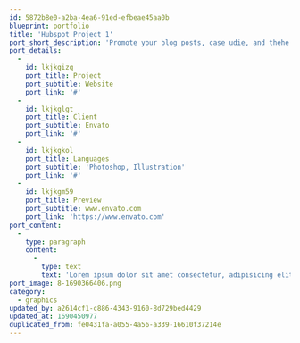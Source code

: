 ```yaml
---
id: 5872b8e0-a2ba-4ea6-91ed-efbeae45aa0b
blueprint: portfolio
title: 'Hubspot Project 1'
port_short_description: 'Promote your blog posts, case udie, and thehe branded videos.'
port_details:
  -
    id: lkjkgizq
    port_title: Project
    port_subtitle: Website
    port_link: '#'
  -
    id: lkjkglgt
    port_title: Client
    port_subtitle: Envato
    port_link: '#'
  -
    id: lkjkgkol
    port_title: Languages
    port_subtitle: 'Photoshop, Illustration'
    port_link: '#'
  -
    id: lkjkgm59
    port_title: Preview
    port_subtitle: www.envato.com
    port_link: 'https://www.envato.com'
port_content:
  -
    type: paragraph
    content:
      -
        type: text
        text: 'Lorem ipsum dolor sit amet consectetur, adipisicing elit. Mollitia placeat magnam possimus iusto blanditiis pariatur labore explicabo quo repellat hic dolorum numquam asperiores, voluptatum fugiat reiciendis aspernatur, non, odio aperiam voluptas ex tempora vitae. Dolor, consequatur quidem! Quas magni distinctio dolorum dolore natus, vel numquam accusamus. Nostrum eligendi recusandae qui tempore deserunt!'
port_image: 8-1690366406.png
category:
  - graphics
updated_by: a2614cf1-c886-4343-9160-8d729bed4429
updated_at: 1690450977
duplicated_from: fe0431fa-a055-4a56-a339-16610f37214e
---
```

